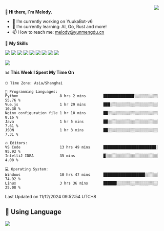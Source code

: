 <a href="#">
  <img align="right" src="https://github-readme-stats.vercel.app/api?username=melodyyuuka&count_private=true&show_icons=true" />
</a>

**👋 Hi there, I`m Melody.**

- 🔭 I’m currently working on YuukaBot-v6
- 🌱 I’m currently learning: AI, Go, Rust and more!
- 📫 How to reach me: melody@yunmengdu.cn

🌟 **My Skills** 

![](https://img.shields.io/badge/-Python-3e74a2?style=flat-square&logo=Python&logoColor=fff)
![](https://img.shields.io/badge/-Java-007396?style=flat-square&logo=OpenJDK&logoColor=fff)
![](https://img.shields.io/badge/-Node.js-339933?style=flat-square&logo=Node.js&logoColor=fff)
![](https://img.shields.io/badge/-Git-f05032?style=flat-square&logo=git&logoColor=fff)
![](https://img.shields.io/badge/-PostgreSQL-4169e1?style=flat-square&logo=PostgreSQL&logoColor=fff)
![](https://img.shields.io/badge/-Rust-000000?style=flat-square&logo=rust&logoColor=fff)
![](https://img.shields.io/badge/-VSCode-007acc?style=flat-square&logo=Visual-Studio-Code&logoColor=fff)
![](https://img.shields.io/badge/-FastAPI-009688?style=flat-square&logo=FastAPI&logoColor=fff)
![](https://img.shields.io/badge/-Linux-000000?style=flat-square&logo=Linux&logoColor=fff)


![](https://wakatime.com/badge/user/fa6dc0e2-47c5-4d2d-ae45-69fec6f2122c.svg)

<!--START_SECTION:waka-->
📊 **This Week I Spent My Time On** 

```text
🕑︎ Time Zone: Asia/Shanghai

💬 Programming Languages: 
Python                   8 hrs 2 mins        ██████████████░░░░░░░░░░░   55.76 % 
Vue.js                   1 hr 29 mins        ███░░░░░░░░░░░░░░░░░░░░░░   10.30 % 
Nginx configuration file 1 hr 10 mins        ██░░░░░░░░░░░░░░░░░░░░░░░    8.16 % 
Java                     1 hr 5 mins         ██░░░░░░░░░░░░░░░░░░░░░░░    7.61 % 
JSON                     1 hr 3 mins         ██░░░░░░░░░░░░░░░░░░░░░░░    7.31 % 

🔥 Editors: 
VS Code                  13 hrs 49 mins      ████████████████████████░   95.92 % 
IntelliJ IDEA            35 mins             █░░░░░░░░░░░░░░░░░░░░░░░░    4.08 % 

💻 Operating System: 
Windows                  10 hrs 47 mins      ███████████████████░░░░░░   74.92 % 
Linux                    3 hrs 36 mins       ██████░░░░░░░░░░░░░░░░░░░   25.08 % 
```


 Last Updated on 11/12/2024 09:52:54 UTC+8
<!--END_SECTION:waka-->

## 🥰 **Using Language**

![](https://github-readme-stats.vercel.app/api/wakatime?username=MelodyYuyuko&layout=compact&hide_border=true)
